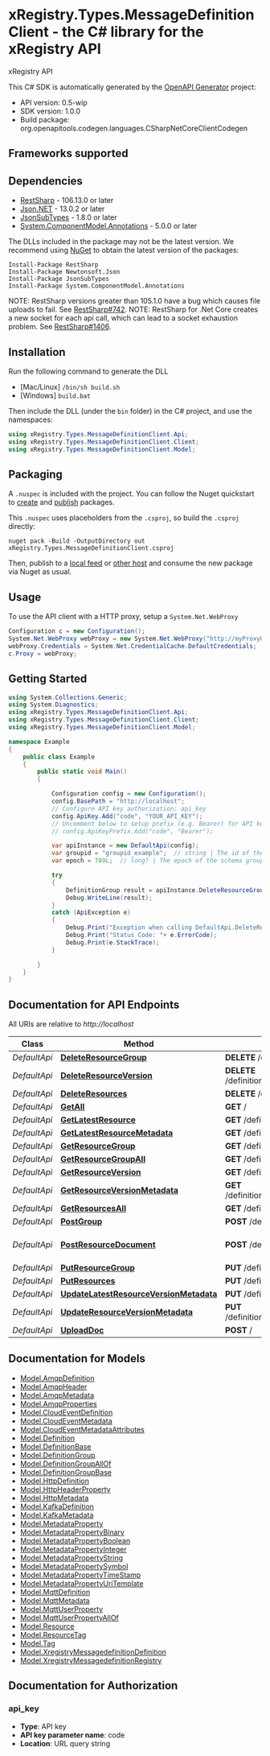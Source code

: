 # xRegistry.Types.MessageDefinitionClient - the C# library for the xRegistry API

xRegistry API

This C# SDK is automatically generated by the [OpenAPI Generator](https://openapi-generator.tech) project:

- API version: 0.5-wip
- SDK version: 1.0.0
- Build package: org.openapitools.codegen.languages.CSharpNetCoreClientCodegen

<a name="frameworks-supported"></a>
## Frameworks supported

<a name="dependencies"></a>
## Dependencies

- [RestSharp](https://www.nuget.org/packages/RestSharp) - 106.13.0 or later
- [Json.NET](https://www.nuget.org/packages/Newtonsoft.Json/) - 13.0.2 or later
- [JsonSubTypes](https://www.nuget.org/packages/JsonSubTypes/) - 1.8.0 or later
- [System.ComponentModel.Annotations](https://www.nuget.org/packages/System.ComponentModel.Annotations) - 5.0.0 or later

The DLLs included in the package may not be the latest version. We recommend using [NuGet](https://docs.nuget.org/consume/installing-nuget) to obtain the latest version of the packages:
```
Install-Package RestSharp
Install-Package Newtonsoft.Json
Install-Package JsonSubTypes
Install-Package System.ComponentModel.Annotations
```

NOTE: RestSharp versions greater than 105.1.0 have a bug which causes file uploads to fail. See [RestSharp#742](https://github.com/restsharp/RestSharp/issues/742).
NOTE: RestSharp for .Net Core creates a new socket for each api call, which can lead to a socket exhaustion problem. See [RestSharp#1406](https://github.com/restsharp/RestSharp/issues/1406).

<a name="installation"></a>
## Installation
Run the following command to generate the DLL
- [Mac/Linux] `/bin/sh build.sh`
- [Windows] `build.bat`

Then include the DLL (under the `bin` folder) in the C# project, and use the namespaces:
```csharp
using xRegistry.Types.MessageDefinitionClient.Api;
using xRegistry.Types.MessageDefinitionClient.Client;
using xRegistry.Types.MessageDefinitionClient.Model;
```
<a name="packaging"></a>
## Packaging

A `.nuspec` is included with the project. You can follow the Nuget quickstart to [create](https://docs.microsoft.com/en-us/nuget/quickstart/create-and-publish-a-package#create-the-package) and [publish](https://docs.microsoft.com/en-us/nuget/quickstart/create-and-publish-a-package#publish-the-package) packages.

This `.nuspec` uses placeholders from the `.csproj`, so build the `.csproj` directly:

```
nuget pack -Build -OutputDirectory out xRegistry.Types.MessageDefinitionClient.csproj
```

Then, publish to a [local feed](https://docs.microsoft.com/en-us/nuget/hosting-packages/local-feeds) or [other host](https://docs.microsoft.com/en-us/nuget/hosting-packages/overview) and consume the new package via Nuget as usual.

<a name="usage"></a>
## Usage

To use the API client with a HTTP proxy, setup a `System.Net.WebProxy`
```csharp
Configuration c = new Configuration();
System.Net.WebProxy webProxy = new System.Net.WebProxy("http://myProxyUrl:80/");
webProxy.Credentials = System.Net.CredentialCache.DefaultCredentials;
c.Proxy = webProxy;
```

<a name="getting-started"></a>
## Getting Started

```csharp
using System.Collections.Generic;
using System.Diagnostics;
using xRegistry.Types.MessageDefinitionClient.Api;
using xRegistry.Types.MessageDefinitionClient.Client;
using xRegistry.Types.MessageDefinitionClient.Model;

namespace Example
{
    public class Example
    {
        public static void Main()
        {

            Configuration config = new Configuration();
            config.BasePath = "http://localhost";
            // Configure API key authorization: api_key
            config.ApiKey.Add("code", "YOUR_API_KEY");
            // Uncomment below to setup prefix (e.g. Bearer) for API key, if needed
            // config.ApiKeyPrefix.Add("code", "Bearer");

            var apiInstance = new DefaultApi(config);
            var groupid = "groupid_example";  // string | The id of the group
            var epoch = 789L;  // long? | The epoch of the schema group to be deleted (optional) 

            try
            {
                DefinitionGroup result = apiInstance.DeleteResourceGroup(groupid, epoch);
                Debug.WriteLine(result);
            }
            catch (ApiException e)
            {
                Debug.Print("Exception when calling DefaultApi.DeleteResourceGroup: " + e.Message );
                Debug.Print("Status Code: "+ e.ErrorCode);
                Debug.Print(e.StackTrace);
            }

        }
    }
}
```

<a name="documentation-for-api-endpoints"></a>
## Documentation for API Endpoints

All URIs are relative to *http://localhost*

Class | Method | HTTP request | Description
------------ | ------------- | ------------- | -------------
*DefaultApi* | [**DeleteResourceGroup**](docs\DefaultApi.md#deleteresourcegroup) | **DELETE** /definitiongroups/{groupid} | 
*DefaultApi* | [**DeleteResourceVersion**](docs\DefaultApi.md#deleteresourceversion) | **DELETE** /definitiongroups/{groupid}/definitions/{resourceid}/versions/{versionid} | 
*DefaultApi* | [**DeleteResources**](docs\DefaultApi.md#deleteresources) | **DELETE** /definitiongroups/{groupid}/definitions | 
*DefaultApi* | [**GetAll**](docs\DefaultApi.md#getall) | **GET** / | 
*DefaultApi* | [**GetLatestResource**](docs\DefaultApi.md#getlatestresource) | **GET** /definitiongroups/{groupid}/definitions/{resourceid} | 
*DefaultApi* | [**GetLatestResourceMetadata**](docs\DefaultApi.md#getlatestresourcemetadata) | **GET** /definitiongroups/{groupid}/definitions/{resourceid}/meta | 
*DefaultApi* | [**GetResourceGroup**](docs\DefaultApi.md#getresourcegroup) | **GET** /definitiongroups/{groupid} | 
*DefaultApi* | [**GetResourceGroupAll**](docs\DefaultApi.md#getresourcegroupall) | **GET** /definitiongroups | 
*DefaultApi* | [**GetResourceVersion**](docs\DefaultApi.md#getresourceversion) | **GET** /definitiongroups/{groupid}/definitions/{resourceid}/versions/{versionid} | 
*DefaultApi* | [**GetResourceVersionMetadata**](docs\DefaultApi.md#getresourceversionmetadata) | **GET** /definitiongroups/{groupid}/definitions/{resourceid}/versions/{versionid}/meta | 
*DefaultApi* | [**GetResourcesAll**](docs\DefaultApi.md#getresourcesall) | **GET** /definitiongroups/{groupid}/definitions | 
*DefaultApi* | [**PostGroup**](docs\DefaultApi.md#postgroup) | **POST** /definitiongroups | 
*DefaultApi* | [**PostResourceDocument**](docs\DefaultApi.md#postresourcedocument) | **POST** /definitiongroups/{groupid}/definitions/{resourceid} | Post new resource version
*DefaultApi* | [**PutResourceGroup**](docs\DefaultApi.md#putresourcegroup) | **PUT** /definitiongroups/{groupid} | 
*DefaultApi* | [**PutResources**](docs\DefaultApi.md#putresources) | **PUT** /definitiongroups/{groupid}/definitions | 
*DefaultApi* | [**UpdateLatestResourceVersionMetadata**](docs\DefaultApi.md#updatelatestresourceversionmetadata) | **PUT** /definitiongroups/{groupid}/definitions/{resourceid}/meta | 
*DefaultApi* | [**UpdateResourceVersionMetadata**](docs\DefaultApi.md#updateresourceversionmetadata) | **PUT** /definitiongroups/{groupid}/definitions/{resourceid}/versions/{versionid}/meta | 
*DefaultApi* | [**UploadDoc**](docs\DefaultApi.md#uploaddoc) | **POST** / | 


<a name="documentation-for-models"></a>
## Documentation for Models

 - [Model.AmqpDefinition](docs\AmqpDefinition.md)
 - [Model.AmqpHeader](docs\AmqpHeader.md)
 - [Model.AmqpMetadata](docs\AmqpMetadata.md)
 - [Model.AmqpProperties](docs\AmqpProperties.md)
 - [Model.CloudEventDefinition](docs\CloudEventDefinition.md)
 - [Model.CloudEventMetadata](docs\CloudEventMetadata.md)
 - [Model.CloudEventMetadataAttributes](docs\CloudEventMetadataAttributes.md)
 - [Model.Definition](docs\Definition.md)
 - [Model.DefinitionBase](docs\DefinitionBase.md)
 - [Model.DefinitionGroup](docs\DefinitionGroup.md)
 - [Model.DefinitionGroupAllOf](docs\DefinitionGroupAllOf.md)
 - [Model.DefinitionGroupBase](docs\DefinitionGroupBase.md)
 - [Model.HttpDefinition](docs\HttpDefinition.md)
 - [Model.HttpHeaderProperty](docs\HttpHeaderProperty.md)
 - [Model.HttpMetadata](docs\HttpMetadata.md)
 - [Model.KafkaDefinition](docs\KafkaDefinition.md)
 - [Model.KafkaMetadata](docs\KafkaMetadata.md)
 - [Model.MetadataProperty](docs\MetadataProperty.md)
 - [Model.MetadataPropertyBinary](docs\MetadataPropertyBinary.md)
 - [Model.MetadataPropertyBoolean](docs\MetadataPropertyBoolean.md)
 - [Model.MetadataPropertyInteger](docs\MetadataPropertyInteger.md)
 - [Model.MetadataPropertyString](docs\MetadataPropertyString.md)
 - [Model.MetadataPropertySymbol](docs\MetadataPropertySymbol.md)
 - [Model.MetadataPropertyTimeStamp](docs\MetadataPropertyTimeStamp.md)
 - [Model.MetadataPropertyUriTemplate](docs\MetadataPropertyUriTemplate.md)
 - [Model.MqttDefinition](docs\MqttDefinition.md)
 - [Model.MqttMetadata](docs\MqttMetadata.md)
 - [Model.MqttUserProperty](docs\MqttUserProperty.md)
 - [Model.MqttUserPropertyAllOf](docs\MqttUserPropertyAllOf.md)
 - [Model.Resource](docs\Resource.md)
 - [Model.ResourceTag](docs\ResourceTag.md)
 - [Model.Tag](docs\Tag.md)
 - [Model.XregistryMessagedefinitionDefinition](docs\XregistryMessagedefinitionDefinition.md)
 - [Model.XregistryMessagedefinitionRegistry](docs\XregistryMessagedefinitionRegistry.md)


<a name="documentation-for-authorization"></a>
## Documentation for Authorization

<a name="api_key"></a>
### api_key

- **Type**: API key
- **API key parameter name**: code
- **Location**: URL query string

